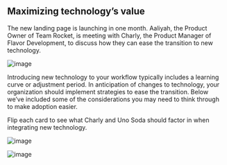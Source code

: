 ## Maximizing technology’s value

The new landing page is launching in one month. Aaliyah, the Product Owner of Team Rocket, is meeting with Charly, the Product Manager of Flavor Development, to discuss how they can ease the transition to new technology.

![image](https://github.com/adeleke123/Mckinsey-Forward-Program/assets/51156057/96a4e14c-714b-4535-a31b-0d94c173338a)


Introducing new technology to your workflow typically includes a learning curve or adjustment period. In anticipation of changes to technology, your organization should implement strategies to ease the transition. Below we’ve included some of the considerations you may need to think through to make adoption easier.

Flip each card to see what Charly and Uno Soda should factor in when integrating new technology.

![image](https://github.com/adeleke123/Mckinsey-Forward-Program/assets/51156057/c6ae5154-d804-4719-be8e-9728a12c468f)

![image](https://github.com/adeleke123/Mckinsey-Forward-Program/assets/51156057/46ecf780-000a-466d-8366-4eb3bc77aeef)

